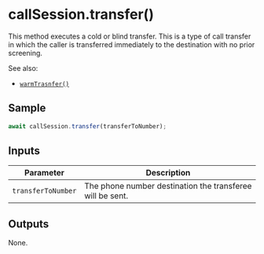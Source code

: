 # callSession.transfer()

This method executes a cold or blind transfer. This is a type of call transfer in which the caller is transferred immediately to the destination with no prior screening. 

See also:

* [`warmTrasnfer()`](warmTransfer.md)

## Sample

```ts
await callSession.transfer(transferToNumber);
```

## Inputs

| Parameter          | Description                                               |
|--------------------|-----------------------------------------------------------|
| `transferToNumber` | The phone number destination the transferee will be sent. |

## Outputs 

None.

